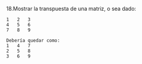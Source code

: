 18.Mostrar la transpuesta de una matriz, o sea dado:

    1	2	3
    4	5	6
    7	8	9

    Debería quedar como:
    1	4	7
    2	5	8
    3	6	9